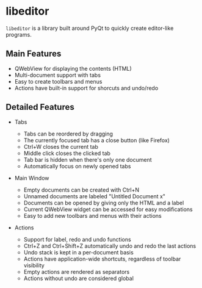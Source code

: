 libeditor
=========

`libeditor` is a library built around PyQt to quickly create
editor-like programs. 

Main Features
-------------

- QWebView for displaying the contents (HTML)
- Multi-document support with tabs
- Easy to create toolbars and menus
- Actions have built-in support for shorcuts and undo/redo


Detailed Features
----------------

- Tabs
  - Tabs can be reordered by dragging
  - The currently focused tab has a close button (like Firefox)
  - Ctrl+W closes the current tab
  - Middle click closes the clicked tab
  - Tab bar is hidden when there's only one document
  - Automatically focus on newly opened tabs
  
- Main Window
  - Empty documents can be created with Ctrl+N
  - Unnamed documents are labeled "Untitled Document x"
  - Documents can be opened by giving only the HTML and a label
  - Current QWebView widget can be accessed for easy modifications
  - Easy to add new toolbars and menus with their actions
  
- Actions
  - Support for label, redo and undo functions
  - Ctrl+Z and Ctrl+Shift+Z automatically undo and redo the last actions
  - Undo stack is kept in a per-document basis
  - Actions have application-wide shortcuts, regardless of toolbar visibility
  - Empty actions are rendered as separators
  - Actions without undo are considered global

